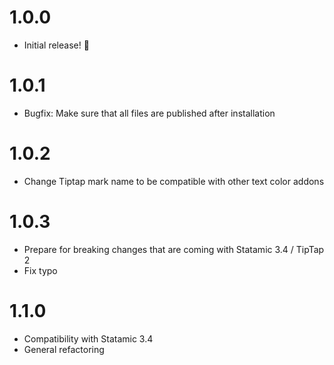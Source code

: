 # 1.0.0
- Initial release! 🎉

# 1.0.1
- Bugfix: Make sure that all files are published after installation

# 1.0.2
- Change Tiptap mark name to be compatible with other text color addons

# 1.0.3
- Prepare for breaking changes that are coming with Statamic 3.4 / TipTap 2
- Fix typo

# 1.1.0
- Compatibility with Statamic 3.4
- General refactoring
